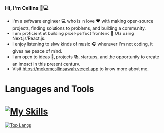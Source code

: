 ### Hi, I'm Collins 👋💻 

* I'm a software engineer 💻 who is in love ❤️ with making open-source projects, finding solutions to problems, and building a community.
* I am proficient at building pixel-perfect frontend 🎉 UIs using Next.js/React.js.
* I enjoy listening to slow kinds of music 🎧 whenever I'm not coding, it gives me peace of mind.
* I am open to ideas 📖, projects 📚, startups, and the opportunity to create an impact in this present century.
* Visit https://mokomcollinsawah.vercel.app to know more about me.
# Languages and Tools
# [![My Skills](https://skillicons.dev/icons?i=js,html,css,react,figma,git,mongodb,nextjs,nodejs,tailwind)](https://skillicons.dev)
 
[![Top Langs](https://github-readme-stats.vercel.app/api/top-langs/?username=mokomcollinsawah&layout=compact)](https://github.com/anuraghazra/github-readme-stats)
<!--
**MokomCollinsAwah/MokomCollinsAwah** is a ✨ _special_ ✨ repository because its `README.md` (this file) appears on your GitHub profile.
